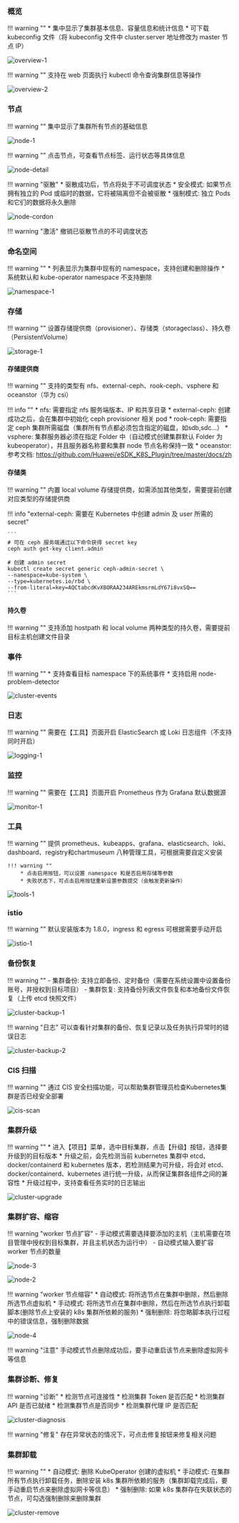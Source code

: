 
### 概览

!!! warning ""
    * 集中显示了集群基本信息、容量信息和统计信息
    * 可下载 kubeconfig 文件（将 kubeconfig 文件中 cluster.server 地址修改为 master 节点 IP）

![overview-1](../img/user_manual/cluster/overview-1.png)

!!! warning ""
    支持在 web 页面执行 kubectl 命令查询集群信息等操作

![overview-2](../img/user_manual/cluster/overview-2.png)

### 节点

!!! warning ""
    集中显示了集群所有节点的基础信息

![node-1](../img/user_manual/cluster/node-1.png)

!!! warning ""
    点击节点，可查看节点标签、运行状态等具体信息

![node-detail](../img/user_manual/cluster/node-detail.png)

!!! warning "驱散"
    * 驱散成功后，节点将处于不可调度状态
    * 安全模式: 如果节点拥有独立的 Pod 或临时的数据，它将被隔离但不会被驱散
    * 强制模式: 独立 Pods 和它们的数据将永久删除

![node-cordon](../img/user_manual/cluster/node-cordon.png)

!!! warning "激活"
    撤销已驱散节点的不可调度状态

### 命名空间

!!! warning ""
    * 列表显示为集群中现有的 namespace，支持创建和删除操作
    * 系统默认和 kube-operator namespace 不支持删除

![namespace-1](../img/user_manual/cluster/namespace-1.png)

### 存储

!!! warning ""
    设置存储提供商（provisioner）、存储类（storageclass）、持久卷（PersistentVolume）

![storage-1](../img/user_manual/cluster/storage-1.png)

#### 存储提供商

!!! warning ""
    支持的类型有 nfs、external-ceph、rook-ceph、vsphere 和 oceanstor（华为 csi）

!!! info ""
    * nfs: 需要指定 nfs 服务端版本、IP 和共享目录
    * external-ceph: 创建成功之后，会在集群中初始化 ceph provisioner 相关 pod
    * rook-ceph: 需要指定 ceph 集群所需磁盘（集群所有节点都必须包含指定的磁盘，如sdb,sdc...）
    * vsphere: 集群服务器必须在指定 Folder 中（自动模式创建集群默认 Folder 为 kubeoperator），并且服务器名称要和集群 node 节点名称保持一致
    * oceanstor: 参考文档: https://github.com/Huawei/eSDK_K8S_Plugin/tree/master/docs/zh

#### 存储类

!!! warning ""
    内置 local volume 存储提供商，如需添加其他类型，需要提前创建对应类型的存储提供商

!!! info "external-ceph: 需要在 Kubernetes 中创建 admin 及 user 所需的 secret"

    ```
    # 可在 ceph 服务端通过以下命令获得 secret key
    ceph auth get-key client.admin

    # 创建 admin secret
    kubectl create secret generic ceph-admin-secret \
    --namespace=kube-system \
    --type=kubernetes.io/rbd \
    --from-literal=key=AQCtabcdKvXBORAA234AREkmsrmLdY67i8vxSQ==
    ```

#### 持久卷

!!! warning ""
    支持添加 hostpath 和 local volume 两种类型的持久卷，需要提前目标主机创建文件目录

### 事件

!!! warning ""
    * 支持查看目标 namespace 下的系统事件
    * 支持启用 node-problem-detector

![cluster-events](../img/user_manual/cluster/cluster-events.png)

### 日志

!!! warning ""
    需要在【工具】页面开启 ElasticSearch 或 Loki 日志组件（不支持同时开启）

![logging-1](../img/user_manual/cluster/logging-1.png)

### 监控

!!! warning ""
    需要在【工具】页面开启 Prometheus 作为 Grafana 默认数据源

![monitor-1](../img/user_manual/cluster/monitor-1.png)

### 工具

!!! warning ""
    提供 prometheus、kubeapps、grafana、elasticsearch、loki、dashboard、registry和chartmuseum 八种管理工具，可根据需要自定义安装

    !!! warning ""
        * 点击启用按钮，可以设置 namespace 和是否启用存储等参数
        * 失败状态下，可点击启用按钮重新设置参数提交（会触发更新操作）

![tools-1](../img/user_manual/cluster/tools-1.png)

### istio

!!! warning ""
    默认安装版本为 1.8.0，ingress 和 egress 可根据需要手动开启

![istio-1](../img/user_manual/cluster/istio-1.png)

### 备份恢复

!!! warning ""
    - 集群备份: 支持立即备份、定时备份（需要在系统设置中设置备份账号，并授权到目标项目）
    - 集群恢复: 支持备份列表文件恢复和本地备份文件恢复（上传 etcd 快照文件）

![cluster-backup-1](../img/user_manual/cluster/cluster-backup-1.png)

!!! warning "日志"
    可以查看针对集群的备份、恢复记录以及任务执行异常时的错误日志

![cluster-backup-2](../img/user_manual/cluster/cluster-backup-2.png)

### CIS 扫描

!!! warning ""
    通过 CIS 安全扫描功能，可以帮助集群管理员检查Kubernetes集群是否已经安全部署

![cis-scan](../img/user_manual/cluster/cis-scan.png)

### 集群升级

!!! warning ""
    * 进入【项目】菜单，选中目标集群，点击【升级】按钮，选择要升级到的目标版本
    * 升级之前，会先检测当前 kubernetes 集群中 etcd、docker/containerd 和 kubernetes 版本，若检测结果为可升级，将会对 etcd、docker/containerd、kubernetes 进行统一升级，从而保证集群各组件之间的兼容性
    * 升级过程中，支持查看任务实时的日志输出

![cluster-upgrade](../img/user_manual/cluster/cluster-upgrade.png)

### 集群扩容、缩容

!!! warning "worker 节点扩容"
    - 手动模式需要选择要添加的主机（主机需要在项目管理中授权到目标集群，并且主机状态为运行中）
    - 自动模式输入要扩容 worker 节点的数量

![node-3](../img/user_manual/cluster/node-3.png)

![node-2](../img/user_manual/cluster/node-2.png)

!!! warning "worker 节点缩容"
    * 自动模式: 将所选节点在集群中删除，然后删除所选节点虚拟机
    * 手动模式: 将所选节点在集群中删除，然后在所选节点执行卸载脚本(删除节点上安装的 k8s 集群所依赖的服务)
    * 强制删除: 将忽略脚本执行过程中的错误信息，强制删除数据

![node-4](../img/user_manual/cluster/node-4.png)

!!! warning "注意"
    手动模式节点删除成功后，要手动重启该节点来删除虚拟网卡等信息

### 集群诊断、修复

!!! warning "诊断"
    * 检测节点可连接性
    * 检测集群 Token 是否匹配
    * 检测集群 API 是否已就绪
    * 检测集群节点是否同步
    * 检测集群代理 IP 是否匹配

![cluster-diagnosis](../img/user_manual/cluster/cluster-diagnosis.png)

!!! warning "修复"
    存在异常状态的情况下，可点击修复按钮来修复相关问题

### 集群卸载

!!! warning ""
    * 自动模式: 删除 KubeOperator 创建的虚拟机
    * 手动模式: 在集群所有节点执行卸载任务，删除安装 k8s 集群所依赖的服务（集群卸载完成后，要手动重启节点来删除虚拟网卡等信息）
    * 强制删除: 如果 k8s 集群存在失联状态的节点，可勾选强制删除来删除集群

![cluster-remove](../img/user_manual/cluster/cluster-remove.png)